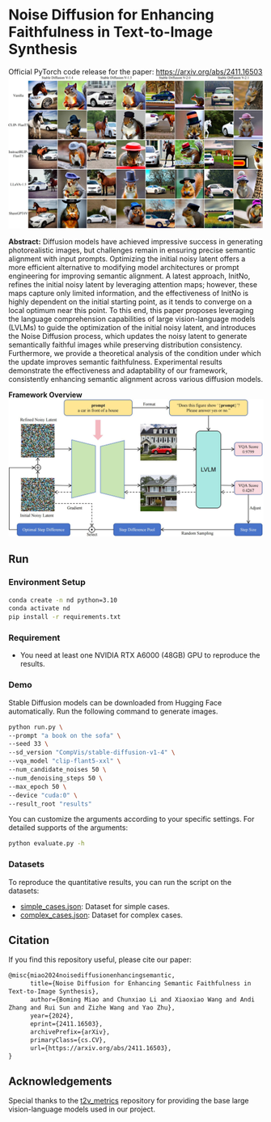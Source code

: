 # Noise Diffusion for Enhancing Faithfulness in Text-to-Image Synthesis
Official PyTorch code release for the paper: https://arxiv.org/abs/2411.16503
![](assets/demo.jpg)

**Abstract:** Diffusion models have achieved impressive success in generating photorealistic images, but challenges remain in ensuring precise semantic alignment with input prompts. Optimizing the initial noisy latent offers a more efficient alternative to modifying model architectures or prompt engineering for improving semantic alignment. A latest approach, InitNo, refines the initial noisy latent by leveraging attention maps; however, these maps capture only limited information, and the effectiveness of InitNo is highly dependent on the initial starting point, as it tends to converge on a local optimum near this point. To this end, this paper proposes leveraging the language comprehension capabilities of large vision-language models (LVLMs) to guide the optimization of the initial noisy latent, and introduces the Noise Diffusion process, which updates the noisy latent to generate semantically faithful images while preserving distribution consistency. Furthermore, we provide a theoretical analysis of the condition under which the update improves semantic faithfulness. Experimental results demonstrate the effectiveness and adaptability of our framework, consistently enhancing semantic alignment across various diffusion models. 

**Framework Overview**
![](assets/framework.jpg)

## Run
### Environment Setup
```bash
conda create -n nd python=3.10
conda activate nd
pip install -r requirements.txt
```
### Requirement
- You need at least one NVIDIA RTX A6000 (48GB) GPU to reproduce the results.

### Demo
Stable Diffusion models can be downloaded from Hugging Face automatically. Run the following command to generate images.
```bash
python run.py \
--prompt "a book on the sofa" \
--seed 33 \
--sd_version "CompVis/stable-diffusion-v1-4" \
--vqa_model "clip-flant5-xxl" \
--num_candidate_noises 50 \
--num_denoising_steps 50 \
--max_epoch 50 \
--device "cuda:0" \
--result_root "results"
```
You can customize the arguments according to your specific settings. For detailed supports of the arguments:
```bash
python evaluate.py -h
```

### Datasets
To reproduce the quantitative results, you can run the script on the datasets:
- [simple_cases.json](datasets/simple_cases.json): Dataset for simple cases.
- [complex_cases.json](datasets/complex_cases.json): Dataset for complex cases.

## Citation
If you find this repository useful, please cite our paper:
```
@misc{miao2024noisediffusionenhancingsemantic,
      title={Noise Diffusion for Enhancing Semantic Faithfulness in Text-to-Image Synthesis}, 
      author={Boming Miao and Chunxiao Li and Xiaoxiao Wang and Andi Zhang and Rui Sun and Zizhe Wang and Yao Zhu},
      year={2024},
      eprint={2411.16503},
      archivePrefix={arXiv},
      primaryClass={cs.CV},
      url={https://arxiv.org/abs/2411.16503}, 
}  
```

## Acknowledgements
Special thanks to the [t2v_metrics](https://github.com/linzhiqiu/t2v_metrics) repository for providing the base large vision-language models used in our project.
